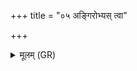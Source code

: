 +++
title = "०५ अङ्गिरोभ्यस् त्वा"

+++
<details><summary>मूलम् (GR)</summary>

अङ्गिरोभ्यस् त्वा (…) ॥
</details>